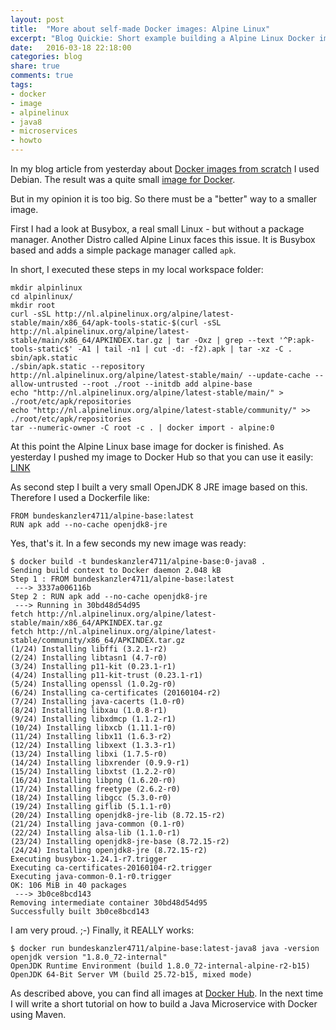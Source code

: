 ```yaml
---
layout: post
title:  "More about self-made Docker images: Alpine Linux"
excerpt: "Blog Quickie: Short example building a Alpine Linux Docker image"
date:   2016-03-18 22:18:00
categories: blog
share: true
comments: true
tags:
- docker
- image
- alpinelinux
- java8
- microservices
- howto
---
```


In my blog article from yesterday about [Docker images from scratch](https://www.sam6.de/articles/Docker-from-scratch/) I used Debian. The result was a quite small [image for Docker](https://hub.docker.com/r/bundeskanzler4711/jessie-minbase/).

But in my opinion it is too big. So there must be a "better" way to a smaller image.

First I had a look at Busybox, a real small Linux - but without a package manager. Another Distro called Alpine Linux faces this issue. It is Busybox based and adds a simple package manager called `apk`.

In short, I executed these steps in my local workspace folder:

    mkdir alpinlinux
    cd alpinlinux/
    mkdir root
    curl -sSL http://nl.alpinelinux.org/alpine/latest-stable/main/x86_64/apk-tools-static-$(curl -sSL http://nl.alpinelinux.org/alpine/latest-stable/main/x86_64/APKINDEX.tar.gz | tar -Oxz | grep --text '^P:apk-tools-static$' -A1 | tail -n1 | cut -d: -f2).apk | tar -xz -C . sbin/apk.static
    ./sbin/apk.static --repository http://nl.alpinelinux.org/alpine/latest-stable/main/ --update-cache --allow-untrusted --root ./root --initdb add alpine-base
    echo "http://nl.alpinelinux.org/alpine/latest-stable/main/" > ./root/etc/apk/repositories
    echo "http://nl.alpinelinux.org/alpine/latest-stable/community/" >> ./root/etc/apk/repositories
    tar --numeric-owner -C root -c . | docker import - alpine:0
    
At this point the Alpine Linux base image for docker is finished. As yesterday I pushed my image to Docker Hub so that you can use it easily: [LINK](https://hub.docker.com/r/bundeskanzler4711/alpine-base/)

As second step I built a very small OpenJDK 8 JRE image based on this. Therefore I used a Dockerfile like:

    FROM bundeskanzler4711/alpine-base:latest
    RUN apk add --no-cache openjdk8-jre

Yes, that's it. In a few seconds my new image was ready:

    $ docker build -t bundeskanzler4711/alpine-base:0-java8 .
    Sending build context to Docker daemon 2.048 kB
    Step 1 : FROM bundeskanzler4711/alpine-base:latest
     ---> 3337a006116b
    Step 2 : RUN apk add --no-cache openjdk8-jre
     ---> Running in 30bd48d54d95
    fetch http://nl.alpinelinux.org/alpine/latest-stable/main/x86_64/APKINDEX.tar.gz
    fetch http://nl.alpinelinux.org/alpine/latest-stable/community/x86_64/APKINDEX.tar.gz
    (1/24) Installing libffi (3.2.1-r2)
    (2/24) Installing libtasn1 (4.7-r0)
    (3/24) Installing p11-kit (0.23.1-r1)
    (4/24) Installing p11-kit-trust (0.23.1-r1)
    (5/24) Installing openssl (1.0.2g-r0)
    (6/24) Installing ca-certificates (20160104-r2)
    (7/24) Installing java-cacerts (1.0-r0)
    (8/24) Installing libxau (1.0.8-r1)
    (9/24) Installing libxdmcp (1.1.2-r1)
    (10/24) Installing libxcb (1.11.1-r0)
    (11/24) Installing libx11 (1.6.3-r2)
    (12/24) Installing libxext (1.3.3-r1)
    (13/24) Installing libxi (1.7.5-r0)
    (14/24) Installing libxrender (0.9.9-r1)
    (15/24) Installing libxtst (1.2.2-r0)
    (16/24) Installing libpng (1.6.20-r0)
    (17/24) Installing freetype (2.6.2-r0)
    (18/24) Installing libgcc (5.3.0-r0)
    (19/24) Installing giflib (5.1.1-r0)
    (20/24) Installing openjdk8-jre-lib (8.72.15-r2)
    (21/24) Installing java-common (0.1-r0)
    (22/24) Installing alsa-lib (1.1.0-r1)
    (23/24) Installing openjdk8-jre-base (8.72.15-r2)
    (24/24) Installing openjdk8-jre (8.72.15-r2)
    Executing busybox-1.24.1-r7.trigger
    Executing ca-certificates-20160104-r2.trigger
    Executing java-common-0.1-r0.trigger
    OK: 106 MiB in 40 packages
     ---> 3b0ce8bcd143
    Removing intermediate container 30bd48d54d95
    Successfully built 3b0ce8bcd143

I am very proud. ;-)
Finally, it REALLY works:

    $ docker run bundeskanzler4711/alpine-base:latest-java8 java -version
    openjdk version "1.8.0_72-internal"
    OpenJDK Runtime Environment (build 1.8.0_72-internal-alpine-r2-b15)
    OpenJDK 64-Bit Server VM (build 25.72-b15, mixed mode)

As described above, you can find all images at [Docker Hub](https://hub.docker.com/u/bundeskanzler4711/).
In the next time I will write a short tutorial on how to build a Java Microservice with Docker using Maven.